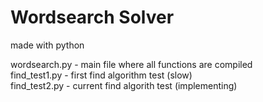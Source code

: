 # Wordsearch Solver

made with python  
  
wordsearch.py - main file where all functions are compiled  
find_test1.py - first find algorithm test (slow)  
find_test2.py - current find algorith test (implementing)  
